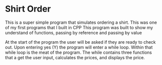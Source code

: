 # Shirt Order 
This is a super simple program that simulates ordering a shirt. 
This was one of my first programs that I built in CPP
This program was built to show my understand of functions, passing by reference and passing by value 

At the start of the program the user will be asked if they are ready to check out. 
Upon entering yes (Y) the program will enter a while loop. 
Within that while loop is the meat of the program. 
The while contains three functions that a get the user input, calculates the prices, and displays the price.
